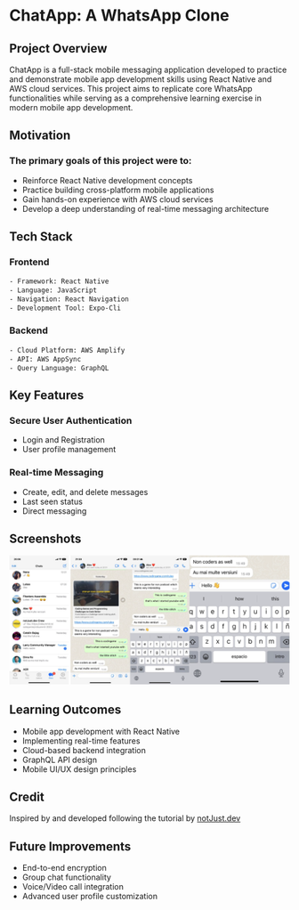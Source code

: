 # ChatApp: A WhatsApp Clone

## Project Overview

ChatApp is a full-stack mobile messaging application developed to practice and demonstrate mobile app development skills using React Native and AWS cloud services. This project aims to replicate core WhatsApp functionalities while serving as a comprehensive learning exercise in modern mobile app development.

## Motivation

### The primary goals of this project were to:

- Reinforce React Native development concepts
- Practice building cross-platform mobile applications
- Gain hands-on experience with AWS cloud services
- Develop a deep understanding of real-time messaging architecture

## Tech Stack

### Frontend

    - Framework: React Native
    - Language: JavaScript
    - Navigation: React Navigation
    - Development Tool: Expo-Cli

### Backend

    - Cloud Platform: AWS Amplify
    - API: AWS AppSync
    - Query Language: GraphQL

## Key Features

### Secure User Authentication

- Login and Registration
- User profile management

### Real-time Messaging

- Create, edit, and delete messages
- Last seen status
- Direct messaging

## Screenshots

<img src="./assets/images/chatPhotos.png">

## Learning Outcomes

- Mobile app development with React Native
- Implementing real-time features
- Cloud-based backend integration
- GraphQL API design
- Mobile UI/UX design principles

## Credit

Inspired by and developed following the tutorial by [notJust.dev](https://www.youtube.com/@notjustdev)

## Future Improvements

- End-to-end encryption
- Group chat functionality
- Voice/Video call integration
- Advanced user profile customization
